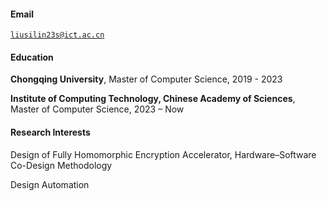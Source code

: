 #### Email  
<code>liusilin23s@ict.ac.cn</code>  

#### Education  
**Chongqing University**,  Master of Computer Science,  2019 - 2023  

**Institute of Computing Technology, Chinese Academy of Sciences**,  Master of Computer Science,  2023 – Now  

#### Research Interests  
Design of Fully Homomorphic Encryption Accelerator, Hardware–Software Co-Design Methodology

Design Automation